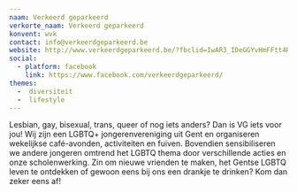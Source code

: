 ```yaml
---
naam: Verkeerd geparkeerd
verkorte_naam: Verkeerd geparkeerd
konvent: wvk
contact: info@verkeerdgeparkeerd.be
website: http://www.verkeerdgeparkeerd.be/?fbclid=IwAR3_IDeGGYvHmFFtt4HzYeaB-rP08E0MzTOJ1gInXXUdsl7qca2h2g9NS-k
social:
  - platform: facebook
    link: https://www.facebook.com/verkeerdgeparkeerd/
themes:
  -  diversiteit
  -  lifestyle
---
```


Lesbian, gay, bisexual, trans, queer of nog iets anders? Dan is VG iets voor jou! Wij zijn een LGBTQ+ jongerenvereniging uit Gent en organiseren wekelijkse café-avonden, activiteiten en fuiven. Bovendien sensibiliseren we andere jongeren omtrend het LGBTQ thema door verschillende acties en onze scholenwerking. Zin om nieuwe vrienden te maken, het Gentse LGBTQ leven te ontdekken of gewoon eens bij ons een drankje te drinken?
Kom dan zeker eens af!
